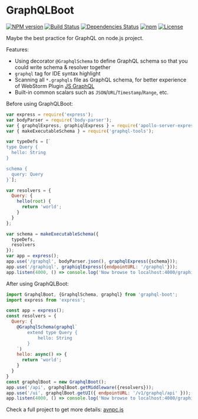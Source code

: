 # GraphQLBoot

[![NPM version](https://img.shields.io/npm/v/graphql-boot.svg?style=flat-square)](http://badge.fury.io/js/evaengine)
[![Build Status](https://travis-ci.org/AlloVince/graphql-boot.svg?branch=master)](https://travis-ci.org/AlloVince/graphql-boot)
[![Dependencies Status](https://david-dm.org/AlloVince/graphql-boot.svg)](https://david-dm.org/AlloVince/graphql-boot)
[![npm](https://img.shields.io/npm/dm/graphql-boot.svg?maxAge=2592000)](https://www.npmjs.com/package/graphql-boot)
[![License](https://img.shields.io/npm/l/graphql.svg?maxAge=2592000?style=plastic)](https://github.com/AlloVince/graphql-boot/blob/master/LICENSE)


Maybe the best practice for GraphQL on node.js project.

Features:

- Using decorator `@GraphqlSchema` to define GraphQL schema so that you could write schema & resolver together
- `graphql` tag for IDE syntax highlight
- Scanning all `*.graphqls` file as GraphQL schema, for better experience of WebStorm Plugin [JS GraphQL](https://github.com/jimkyndemeyer/js-graphql-intellij-plugin)
- Built-in common scalars such as `JSON`/`URL`/`Timestamp`/`Range`, etc.


Before using GraphQLBoot:

```js
var express = require('express');
var bodyParser = require('body-parser');
var { graphqlExpress, graphiqlExpress } = require('apollo-server-express');
var { makeExecutableSchema } = require('graphql-tools');

var typeDefs = [`
type Query {
  hello: String
}

schema {
  query: Query
}`];

var resolvers = {
  Query: {
    hello(root) {
      return 'world';
    }
  }
};

var schema = makeExecutableSchema({
  typeDefs,
  resolvers
});
var app = express();
app.use('/graphql', bodyParser.json(), graphqlExpress({schema}));
app.use('/graphiql', graphiqlExpress({endpointURL: '/graphql'}));
app.listen(4000, () => console.log('Now browse to localhost:4000/graphiql'));
```

After using GraphQLBoot:

```js
import GraphqlBoot, {GraphqlSchema, graphql} from 'graphql-boot';
import express from 'express';

const app = express();
const resolvers = {
  Query: {
    @GraphqlSchema(graphql`
        extend type Query {
            hello: String
        }
    `)    
    hello: async() => {
      return 'world';
    }
  }
}
const graphqlBoot = new GraphqlBoot();
app.use('/api', graphqlBoot.getMiddleware({resolvers}));
app.use('/ui', graphqlBoot.getUI({ endpointURL: '/v1/graphql/api' }));
app.listen(4000, () => console.log('Now browse to localhost:4000/graphiql'));
```

Check a full project to get more details: [avnpc.js](https://github.com/AlloVince/avnpc.js)
